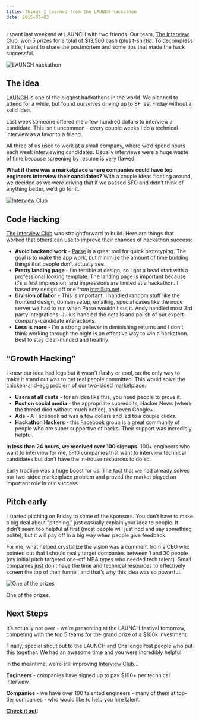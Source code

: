 ```yaml
---
title: Things I learned from the LAUNCH hackathon
date: 2015-03-03
---
```



I spent last weekend at LAUNCH with two friends.  Our team, [The Interview Club](http://gointerview.club), won 5 prizes for a total of $13,500 cash (plus t-shirts).  To decompress a little, I want to share the postmortem and some tips that made the hack successful.

![LAUNCH hackathon](http://i.imgur.com/5ikqAhgl.jpg)

## The idea

[LAUNCH](http://launchhackathon.com) is one of the biggest hackathons in the world.  We planned to attend for a while, but found ourselves driving up to SF last Friday without a solid idea.

Last week someone offered me a few hundred dollars to interview a candidate.  This isn't uncommon - every couple weeks I do a technical interview as a favor to a friend.

All three of us used to work at a small company, where we’d spend hours each week interviewing candidates.  Usually interviews were a huge waste of time because screening by resume is very flawed.

**What if there was a marketplace where companies could have top engineers interview their candidates?**  With a couple ideas floating around, we decided as we were driving that if we passed SFO and didn’t think of anything better, we’d go for it.

[![Interview Club](http://challengepost-s3-challengepost.netdna-ssl.com/photos/production/software_photos/000/223/773/datas/xlarge.png)](http://gointerview.club)

## Code Hacking

[The Interview Club](http://gointerview.club) was straightforward to build.  Here are things that worked that others can use to improve their chances of hackathon success:

  * **Avoid backend work** - [Parse](http://parse.com) is a great tool for quick prototyping.  The goal is to make the app work, but minimize the amount of time building things that people don’t actually see.
  * **Pretty landing page** - I’m terrible at design, so I got a head start with a professional looking template.  The landing page is important because it's a first impression, and impressions are limited at a hackathon.  I based my design off one from [html5up.net](http://html5up.net).
  * **Division of labor** - This is important.  I handled random stuff like the frontend design, domain setup, emailing, special cases like the node server we had to run when Parse wouldn’t cut it.  Andy handled most 3rd party integrations.  Julius handled the details and polish of our expert-company-candidate interactions.
  * **Less is more** - I’m a strong believer in diminishing returns and I don’t think working through the night is an effective way to win a hackathon.  Best to stay clear-minded and healthy.

## “Growth Hacking”

I knew our idea had legs but it wasn't flashy or cool, so the only way to make it stand out was to get real people committed.  This would solve the chicken-and-egg problem of our two-sided marketplace.

  * **Users at all costs** - for an idea like this, you need people to prove it.
  * **Post on social media** - the appropriate subreddits, Hacker News (where the thread died without much notice), and even Google+.
  * **Ads** - A Facebook ad was a few dollars and led to a couple clicks.
  * **Hackathon Hackers** - this Facebook group is a great community of people who are super supportive of hacks.  Their support was incredibly helpful.

**In less than 24 hours, we received over 100 signups.**  100+ engineers who want to interview for me, 5-10 companies that want to interview technical candidates but don’t have the in-house resources to do so.

Early traction was a huge boost for us.  The fact that we had already solved our two-sided marketplace problem and proved the market played an important role in our success.

## Pitch early

I started pitching on Friday to some of the sponsors.  You don’t have to make a big deal about “pitching,” just casually explain your idea to people.  It didn’t seem too helpful at first (most people will just nod and say something polite), but it will pay off in a big way when people give feedback.

For me, what helped crystallize the vision was a comment from a CEO who pointed out that I should really target companies between 1 and 30 people (my initial pitch targeted one-off MBA types who needed tech talent).  Small companies just don’t have the time and technical resources to effectively screen the top of their funnel, and that’s why this idea was so powerful.

![One of the prizes](http://i.imgur.com/pZZV7ANl.jpg)
<div class="caption">One of the prizes.</div>

## Next Steps

It’s actually not over - we’re presenting at the LAUNCH festival tomorrow, competing with the top 5 teams for the grand prize of a $100k investment.

Finally, special shout out to the LAUNCH and ChallengePost people who put this together.  We had an awesome time and you were incredibly helpful.

In the meantime, we’re still improving [Interview Club](http://gointerview.club)...

**Engineers** - companies have signed up to pay $100+ per technical interview.

**Companies** - we have over 100 talented engineers - many of them at top-tier companies - who would like to help you hire talent.

**[Check it out](http://gointerview.club)**!
